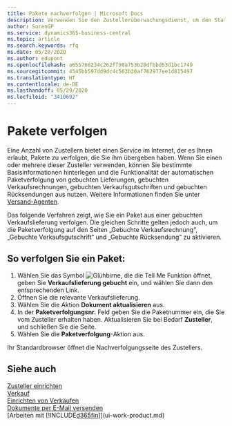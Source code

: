```yaml
---
title: Pakete nachverfolgen | Microsoft Docs
description: Verwenden Sie den Zustellerüberwachungsdienst, um den Status einer Lieferung anzuzeigen.
author: SorenGP
ms.service: dynamics365-business-central
ms.topic: article
ms.search.keywords: rfq
ms.date: 05/28/2020
ms.author: edupont
ms.openlocfilehash: a655768234c262ff98a753b28dfbbd53d1bc1749
ms.sourcegitcommit: 4545bb597dd9dc4c563b30af762977ee1d815497
ms.translationtype: HT
ms.contentlocale: de-DE
ms.lasthandoff: 05/29/2020
ms.locfileid: "3410692"
---
```

# <a name="track-packages"></a>Pakete verfolgen

Eine Anzahl von Zustellern bietet einen Service im Internet, der es Ihnen erlaubt, Pakete zu verfolgen, die Sie ihm übergeben haben. Wenn Sie einen oder mehrere dieser Zusteller verwenden, können Sie bestimmte Basisinformationen hinterlegen und die Funktionalität der automatischen Paketverfolgung von gebuchten Lieferungen, gebuchten Verkaufsrechnungen, gebuchten Verkaufsgutschriften und gebuchten Rücksendungen aus nutzen. Weitere Informationen finden Sie unter [Versand-Agenten](sales-how-to-set-up-shipping-agents.md).  

Das folgende Verfahren zeigt, wie Sie ein Paket aus einer gebuchten Verkaufslieferung verfolgen. Die gleichen Schritte gelten jedoch auch, um die Paketverfolgung auf den Seiten „Gebuchte Verkaufsrechnung“, „Gebuchte Verkaufsgutschrift“ und „Gebuchte Rücksendung“ zu aktivieren.  

## <a name="to-track-a-package"></a>So verfolgen Sie ein Paket:

1. Wählen Sie das Symbol ![Glühbirne, die die Tell Me Funktion öffnet](media/ui-search/search_small.png "Sagen Sie mir, was Sie tun wollen"), geben Sie **Verkaufslieferung gebucht** ein, und wählen Sie dann den entsprechenden Link.
2. Öffnen Sie die relevante Verkaufslieferung.
3. Wählen Sie die Aktion **Dokument aktualisieren** aus.
4. In der **Paketverfolgungsnr.** Feld geben Sie die Paketnummer ein, die Sie vom Zusteller erhalten haben. Aktualisieren Sie bei Bedarf **Zusteller**, und schließen Sie die Seite.
5. Wählen Sie die **Paketverfolgung**-Aktion aus.

Ihr Standardbrowser öffnet die Nachverfolgungsseite des Zustellers.

## <a name="see-also"></a>Siehe auch

[Zusteller einrichten](sales-how-to-set-up-shipping-agents.md)  
[Verkauf](sales-manage-sales.md)  
[Einrichten von Verkäufen](sales-setup-sales.md)  
[Dokumente per E-Mail versenden](ui-how-send-documents-email.md)  
[Arbeiten mit [!INCLUDE[d365fin](includes/d365fin_md.md)]](ui-work-product.md)
